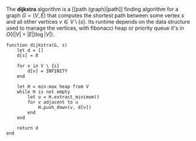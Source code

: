
The **dijkstra** algorithm is a [[path (graph)|path]] finding algorithm for a graph $G = (V, E)$ that computes the shortest path between some vertex $s$ and all other vertices $v \in V \setminus \{ s \}$. Its runtime depends on the data structure used to manage the vertices, with fibonacci heap or priority queue it's in $O((|V| + |E|) \log |V|)$.

```
function dijkstra(G, s)
	let d = []
	d[s] = 0
	
	for v in V \ {s}
		d[v] = INFINITY
	end
	
	let H = min-max heap from V
	while H is not empty
		let u = H.extract_minimum()
		for v adjacent to u
			H.push_down(v, d[v])
		end
	end
	
	return d
end
```

